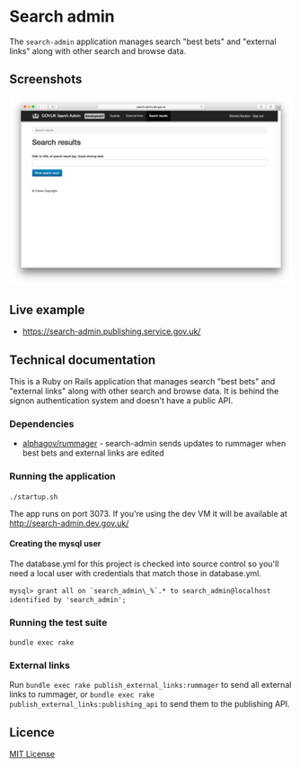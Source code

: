 # Search admin

The `search-admin` application manages search "best bets" and "external links" along with other search and browse data.

## Screenshots

![Search Admin](docs/images/screenshot.png)

## Live example

- https://search-admin.publishing.service.gov.uk/

## Technical documentation

This is a Ruby on Rails application that manages search "best bets" and "external links" along with other search and browse data. It is behind the signon authentication system and doesn't have a public API.

### Dependencies

- [alphagov/rummager](https://github.com/alphagov/rummager) - search-admin sends updates to rummager when best bets and external links are edited

### Running the application

`./startup.sh`

The app runs on port 3073. If you're using the dev VM it will be available at http://search-admin.dev.gov.uk/

#### Creating the mysql user

The database.yml for this project is checked into source control so
you'll need a local user with credentials that match those in
database.yml.

    mysql> grant all on `search_admin\_%`.* to search_admin@localhost identified by 'search_admin';

### Running the test suite

`bundle exec rake`

### External links

Run `bundle exec rake publish_external_links:rummager` to send all external links to rummager, or `bundle exec rake publish_external_links:publishing_api` to send them to the publishing API.

## Licence

[MIT License](LICENSE)
